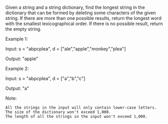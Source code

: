  Given a string and a string dictionary, find the longest string in the dictionary that can be formed by deleting some characters of the given string. If there are more than one possible results, return the longest word with the smallest lexicographical order. If there is no possible result, return the empty string.

Example 1:

Input:
s = "abpcplea", d = ["ale","apple","monkey","plea"]

Output: 
"apple"

Example 2:

Input:
s = "abpcplea", d = ["a","b","c"]

Output: 
"a"

Note:

    All the strings in the input will only contain lower-case letters.
    The size of the dictionary won't exceed 1,000.
    The length of all the strings in the input won't exceed 1,000.
